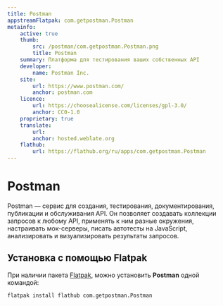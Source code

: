 ```yaml
---
title: Postman
appstreamFlatpak: com.getpostman.Postman
metainfo:
    active: true
    thumb:
        src: /postman/com.getpostman.Postman.png
        title: Postman
    summary: Платформа для тестирования ваших собственных API
    developer: 
        name: Postman Inc.
    site:
        url: https://www.postman.com/
        anchor: postman.com
    licence:
        url: https://choosealicense.com/licenses/gpl-3.0/
        anchor: CC0-1.0
    proprietary: true
    translate:
        url: 
        anchor: hosted.weblate.org
    flathub:
        url: https://flathub.org/ru/apps/com.getpostman.Postman
---
```


# Postman

Postman — сервис для создания, тестирования, документирования, публикации и обслуживания API. Он позволяет создавать коллекции запросов к любому API, применять к ним разные окружения, настраивать мок-серверы, писать автотесты на JavaScript, анализировать и визуализировать результаты запросов.

## Установка с помощью Flatpak

При наличии пакета [Flatpak](/flatpak), можно установить **Postman** одной командой:

```shell
flatpak install flathub com.getpostman.Postman
```
<!--@include: ./parts/install/software-flatpak.md-->
